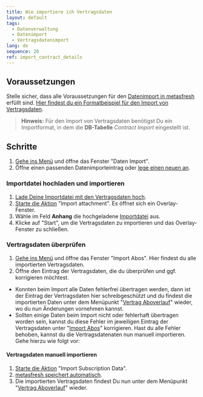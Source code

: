 ```yaml
---
title: Wie importiere ich Vertragsdaten
layout: default
tags:
  - Datenverwaltung
  - Datenimport
  - Vertragsdatenimport
lang: de
sequence: 20
ref: import_contract_details
---
```


## Voraussetzungen
Stelle sicher, dass alle Voraussetzungen für den  [Datenimport in metasfresh](Datenimport_nach_metasfresh) erfüllt sind. [Hier findest du ein Formatbeispiel für den Import von Vertragsdaten](Importformat_Beispiel_Vertragsdaten).
>**Hinweis:** Für den Import von Vertragsdaten benötigst Du ein Importformat, in dem die **DB-Tabelle** *Contract Import* eingestellt ist.

## Schritte
1. [Gehe ins Menü](Menu) und öffne das Fenster "Daten Import".
1. Öffne einen passenden Datenimporteintrag oder [lege einen neuen an](Datenimporteintrag_anlegen).

### Importdatei hochladen und importieren
1. [Lade Deine Importdatei mit den Vertragsdaten hoch](Dateihandling).
1. [Starte die Aktion](AktionStarten#aktionsmenue) "Import attachment". Es öffnet sich ein Overlay-Fenster.
1. Wähle im Feld **Anhang** die hochgeladene [Importdatei](Importdatei_nuetzliche_Hinweise) aus.
1. Klicke auf "Start", um die Vertragsdaten zu importieren und das Overlay-Fenster zu schließen.

### Vertragsdaten überprüfen
1. [Gehe ins Menü](Menu) und öffne das Fenster "Import Abos". Hier findest du alle importierten Vertragsdaten.
1. Öffne den Eintrag der Vertragsdaten, die du überprüfen und ggf. korrigieren möchtest.

 - Konnten beim Import alle Daten fehlerfrei übertragen werden, dann ist der Eintrag der Vertragsdaten hier schreibgeschützt und du findest die importierten Daten unter dem Menüpunkt "[Vertrag Aboverlauf](Menu)" wieder, wo du nun Änderungen vornehmen kannst.
 - Sollten einige Daten beim Import nicht oder fehlerhaft übertragen worden sein, kannst du diese Fehler im jeweiligen Eintrag der Vertragsdaten unter "[Import Abos](Menu)" korrigieren. Hast du alle Fehler behoben, kannst du die Vertragsdatenaten nun manuell importieren. Gehe hierzu wie folgt vor:

#### Vertragsdaten manuell importieren
1. [Starte die Aktion](AktionStarten#aktionsmenue) "Import Subscription Data".
1. [metasfresh speichert automatisch](Speicheranzeige).
1. Die importierten Vertragsdaten findest Du nun unter dem Menüpunkt "[Vertrag Aboverlauf](Menu)" wieder.
